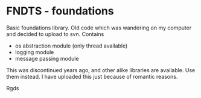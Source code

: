 # FNDTS - foundations
Basic foundations library. Old code which was wandering on my computer and decided to upload to svn.
Contains
  - os abstraction module (only thread available)
  - logging module
  - message passing module

This was discontinued years ago, and other alike libraries are available. Use them instead. 
I have uploaded this just because of romantic reasons.

Rgds
